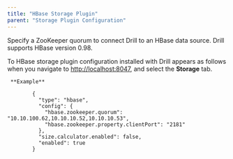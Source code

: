 ```yaml
---
title: "HBase Storage Plugin"
parent: "Storage Plugin Configuration"
---
```

Specify a ZooKeeper quorum to connect
Drill to an HBase data source. Drill supports HBase version 0.98.

To HBase storage plugin configuration installed with Drill appears as follows when you navigate to [http://localhost:8047](http://localhost:8047/), and select the **Storage** tab.

     **Example**  

            {
              "type": "hbase",
              "config": {
                "hbase.zookeeper.quorum": "10.10.100.62,10.10.10.52,10.10.10.53",
                "hbase.zookeeper.property.clientPort": "2181"
              },
              "size.calculator.enabled": false,
              "enabled": true
            }

